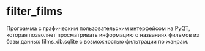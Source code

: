 # filter_films
Программа с графическим пользовательским интерфейсом на PyQT, которая позволяет просматривать информацию о названиях фильмов из базы данных films_db.sqlite с возможностью фильтрации по жанрам.
